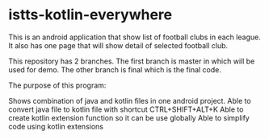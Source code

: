 # istts-kotlin-everywhere
 
This is an android application that show list of football clubs in each league. It also has one page that will show detail of selected football club.

This repository has 2 branches. The first branch is master in which will be used for demo. The other branch is final which is the final code.

The purpose of this program:

Shows combination of java and kotlin files in one android project.
Able to convert java file to kotlin file with shortcut CTRL+SHIFT+ALT+K
Able to create kotlin extension function so it can be use globally
Able to simplify code using kotlin extensions
